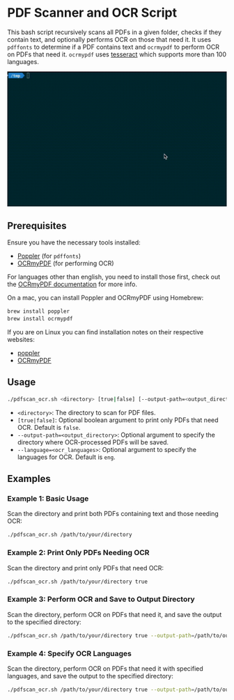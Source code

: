 # PDF Scanner and OCR Script

This bash script recursively scans all PDFs in a given folder, checks if they contain text, and optionally performs OCR on those that need it. It uses `pdffonts` to determine if a PDF contains text and `ocrmypdf` to perform OCR on PDFs that need it. `ocrmypdf` uses [tesseract](https://github.com/tesseract-ocr/tesseract) which supports more than 100 languages.

![image](demo.gif)

## Prerequisites

Ensure you have the necessary tools installed:

-   [Poppler](https://poppler.freedesktop.org/) (for `pdffonts`)
-   [OCRmyPDF](https://github.com/ocrmypdf/OCRmyPDF) (for performing OCR)

For languages other than english, you need to install those first, check out the [OCRmyPDF documentation](https://github.com/ocrmypdf/OCRmyPDF?tab=readme-ov-file#languages) for more info.

On a mac, you can install Poppler and OCRmyPDF using Homebrew:

```sh
brew install poppler
brew install ocrmypdf
```

If you are on Linux you can find installation notes on their respective websites:

-   [poppler](https://poppler.freedesktop.org)
-   [OCRmyPDF](https://ocrmypdf.readthedocs.io/en/latest/installation.html)

## Usage

```sh
./pdfscan_ocr.sh <directory> [true|false] [--output-path=<output_directory>] [--language=<ocr_languages>]
```

-   `<directory>`: The directory to scan for PDF files.
-   `[true|false]`: Optional boolean argument to print only PDFs that need OCR. Default is `false`.
-   `--output-path=<output_directory>`: Optional argument to specify the directory where OCR-processed PDFs will be saved.
-   `--language=<ocr_languages>`: Optional argument to specify the languages for OCR. Default is `eng`.

## Examples

### Example 1: Basic Usage

Scan the directory and print both PDFs containing text and those needing OCR:

```sh
./pdfscan_ocr.sh /path/to/your/directory
```

### Example 2: Print Only PDFs Needing OCR

Scan the directory and print only PDFs that need OCR:

```sh
./pdfscan_ocr.sh /path/to/your/directory true
```

### Example 3: Perform OCR and Save to Output Directory

Scan the directory, perform OCR on PDFs that need it, and save the output to the specified directory:

```sh
./pdfscan_ocr.sh /path/to/your/directory true --output-path=/path/to/output
```

### Example 4: Specify OCR Languages

Scan the directory, perform OCR on PDFs that need it with specified languages, and save the output to the specified directory:

```sh
./pdfscan_ocr.sh /path/to/your/directory true --output-path=/path/to/output --language=eng+fra
```
